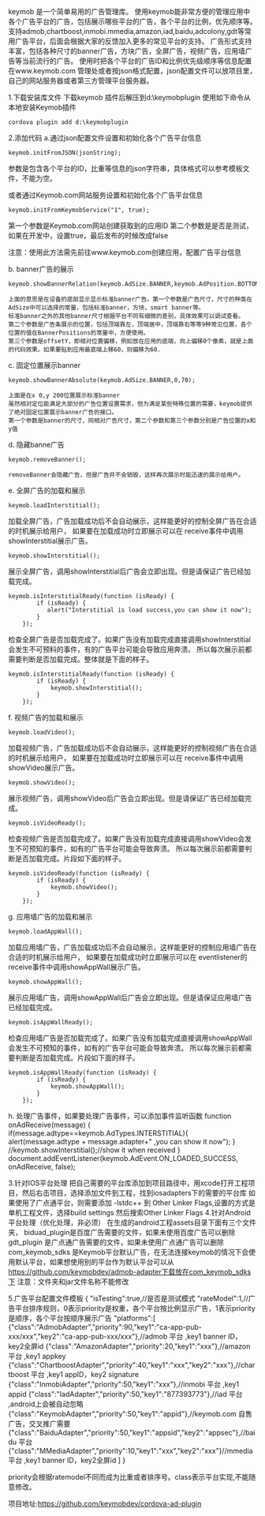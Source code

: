 keymob 是一个简单易用的广告管理库。
使用keymob能非常方便的管理应用中各个广告平台的广告，包括展示哪些平台的广告，各个平台的比例，优先顺序等。
支持admob,chartboost,inmobi.mmedia,amazon,iad,baidu,adcolony,gdt等常用广告平台，后面会根据大家的反馈加入更多的常见平台的支持。
广告形式支持丰富，包括各种尺寸的banner广告，方块广告，全屏广告，视频广告，应用墙广告等当前流行的广告。
使用时把各个平台的广告ID和比例优先级顺序等信息配置在www.keymob.com 管理处或者按json格式配置，json配置文件可以放项目里，自己的网站服务器或者第三方管理平台服务器。



1.下载安装库文件
   下载keymob 插件后解压到d:\keymobplugin
   使用如下命令从本地安装Keymob插件

	cordova plugin add d:\keymobplugin
   
2.添加代码
 a.通过json配置文件设置和初始化各个广告平台信息

	keymob.initFromJSON(jsonString);

   参数是包含各个平台的ID，比重等信息的json字符串，具体格式可以参考模板文件，不能为空。

   或者通过Keymob.com网站服务设置和初始化各个广告平台信息

	keymob.initFromKeymobService("1", true);

   
   第一个参数是Keymob.com网站创建获取到的应用ID
   第二个参数是是否是测试，如果在开发中，设置true，最后发布的时候改成false

   注意：使用此方法需先前往www.keymob.com创建应用，配置广告平台信息

 b. banner广告的展示 

	keymob.showBannerRelation(keymob.AdSize.BANNER,keymob.AdPosition.BOTTOM_CENTER,0);

    上面的意思是在设备的底部显示显示标准banner广告。第一个参数是广告尺寸，尺寸的种类在AdSize中可以选择的常量，包括标准banner，方块，smart banner等。
    标准banner之外的其他banner尺寸根据平台不同有细微的差别，具体效果可以调试查看。
    第二个参数是广告条展示的位置，包括顶端靠左，顶端居中，顶端靠右等等9种常见位置，各个位置的值在BannerPositions的常量中，方便使用。
    第三个参数是offsetY，即相对位置偏移，例如放在应用的底端，向上偏移0个像素，就是上面的代码效果。如果要贴到应用最底端上移60，则偏移为60.
 
 c. 固定位置展示banner
	
	keymob.showBannerAbsolute(keymob.AdSize.BANNER,0,70);

    上面是在x 0,y 200位置展示标准banner
    虽然相对定位能满足大部分的广告位置设置需求，但为满足某些特殊位置的需要，keymob提供了绝对固定位置展示banner广告的接口。
    第一个参数是banner的尺寸，同相对广告尺寸，第二个参数和第三个参数分别是广告位置的x和y值

 d. 隐藏banne广告
	
	keymob.removeBanner();

    removeBanner会隐藏广告，但是广告并不会销毁，这样再次展示时能迅速的展示给用户。
    
 e. 全屏广告的加载和展示

	keymob.loadInterstitial();

   加载全屏广告，广告加载成功后不会自动展示，这样能更好的控制全屏广告在合适的时机展示给用户，
   如果要在加载成功时立即展示可以在 receive事件中调用showInterstitial展示广告。

	keymob.showInterstitial();

   展示全屏广告，调用showInterstitial后广告会立即出现。但是请保证广告已经加载完成。

	keymob.isInterstitialReady(function (isReady) {
            if (isReady) {
               alert("Interstitial is load success,you can show it now");
            }
        });

   检查全屏广告是否加载完成了。如果广告没有加载完成直接调用showInterstitial会发生不可预料的事件，有的广告平台可能会导致应用奔溃。
   所以每次展示前都需要判断是否加载完成。整体就是下面的样子。

   	keymob.isInterstitialReady(function (isReady) {
            if (isReady) {
                keymob.showInterstitial();
            }
        });

f. 视频广告的加载和展示

	keymob.loadVideo();

   加载视频广告，广告加载成功后不会自动展示，这样能更好的控制视频广告在合适的时机展示给用户，
   如果要在加载成功时立即展示可以在 receive事件中调用showVideo展示广告。

	keymob.showVideo();

   展示视频广告，调用showVideo后广告会立即出现。但是请保证广告已经加载完成。

	keymob.isVideoReady();

   检查视频广告是否加载完成了。如果广告没有加载完成直接调用showVideo会发生不可预知的事件，如有的广告平台可能会导致奔溃。
   所以每次展示前都需要判断是否加载完成。片段如下面的样子。

	keymob.isVideoReady(function (isReady) {
            if (isReady) {
                keymob.showVideo();
            }
        });

g. 应用墙广告的加载和展示

	keymob.loadAppWall();

   加载应用墙广告，广告加载成功后不会自动展示，这样能更好的控制应用墙广告在合适的时机展示给用户，
   如果要在加载成功时立即展示可以在 eventlistener的 receive事件中调用showAppWall展示广告。

	keymob.showAppWall();

   展示应用墙广告，调用showAppWall后广告会立即出现。但是请保证应用墙广告已经加载完成。

	keymob.isAppWallReady();

   检查应用墙广告是否加载完成了。如果广告没有加载完成直接调用showAppWall会发生不可预知的事件，如有的广告平台可能会导致奔溃。
   所以每次展示前都需要判断是否加载完成。片段如下面的样子。

   	keymob.isAppWallReady(function (isReady) {
            if (isReady) {
                keymob.showAppWall();
            }
        });
h. 处理广告事件，如果要处理广告事件，可以添加事件监听函数
    function onAdReceive(message) {
        if(message.adtype==keymob.AdTypes.INTERSTITIAL){
            alert(message.adtype + message.adapter+" ,you can show it now");
        }
        //keymob.showInterstitial();//show it when received
    }
 document.addEventListener(keymob.AdEvent.ON_LOADED_SUCCESS, onAdReceive, false);

3.针对IOS平台处理
  把自己需要的平台库添加到项目路径中，用xcode打开工程项目，然后右击项目，选择添加文件到工程，找到iosadapters下的需要的平台库
  如果使用了广点通平台，则需要添加  -lstdc++   到 Other Linker Flags,设置的方式是单机工程文件，选择build settings 然后搜索Other Linker Flags
4.针对Android平台处理（优化处理，非必须）
  在生成的android工程assets目录下面有三个文件夹，
  biduad_plugin是百度广告需要的文件，如果未使用百度广告可以删除
  gdt_plugin   是广点通广告需要的文件，如果未使用广点通广告可以删除
  com_keymob_sdks  是Keymob平台默认广告，在无法连接keymob的情况下会使用默认平台，如果想使用别的平台作为默认平台可以从
  https://github.com/keymobdev/admob-adapter下载放在com_keymob_sdks下
  注意：文件夹和jar文件名称不能修改

5.广告平台配置文件模板
	{
		"isTesting":true,//是否是测试模式
		"rateModel":1,//广告平台排序规则，0表示priority是权重，各个平台按比例显示广告，1表示priority是顺序，各个平台按顺序展示广告
		"platforms":[
		{"class":"AdmobAdapter","priority":90,"key1":"ca-app-pub-xxx/xxx","key2":"ca-app-pub-xxx/xxx"},//admob 平台 ,key1 banner ID，key2全屏id
		{"class":"AmazonAdapter","priority":20,"key1":"xxx"},//amazon 平台 ,key1 appkey
		{"class":"ChartboostAdapter","priority":40,"key1":"xxx","key2":"xxx"},//chartboost 平台 ,key1 appID，key2 signature
		{"class":"InmobiAdapter","priority":50,"key1":"xxx"},//inmobi 平台 ,key1 appid 
		{"class":"IadAdapter","priority":50,"key1":"877393773"},//iad 平台 ,android上会被自动忽略
		{"class":"KeymobAdapter","priority":50,"key1":"appid"},//keymob.com 自售广告，交叉推广需要
		{"class":"BaiduAdapter","priority":50,"key1":"appsid","key2":"appsec"},//baidu 平台 
		{"class":"MMediaAdapter","priority":10,"key1":"xxx","key2":"xxx"}//mmedia 平台 ,key1 banner ID，key2全屏id
		]
	}

priority会根据ratemodel不同而成为比重或者排序号。class表示平台实现,不能随意修改。

项目地址:https://github.com/keymobdev/cordova-ad-plugin